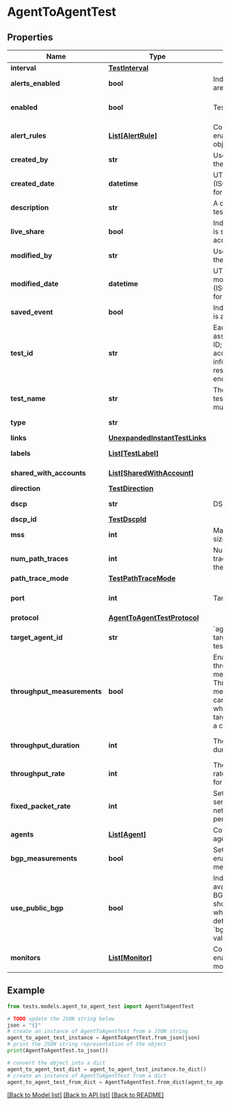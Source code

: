 # AgentToAgentTest


## Properties

Name | Type | Description | Notes
------------ | ------------- | ------------- | -------------
**interval** | [**TestInterval**](TestInterval.md) |  | 
**alerts_enabled** | **bool** | Indicates if alerts are enabled. | [optional] 
**enabled** | **bool** | Test is enabled. | [optional] [default to True]
**alert_rules** | [**List[AlertRule]**](AlertRule.md) | Contains list of enabled alert rule objects. | [optional] 
**created_by** | **str** | User that created the test. | [optional] [readonly] 
**created_date** | **datetime** | UTC created date (ISO date-time format). | [optional] [readonly] 
**description** | **str** | A description of the test. | [optional] 
**live_share** | **bool** | Indicates if the test is shared with the account group. | [optional] [readonly] 
**modified_by** | **str** | User that modified the test. | [optional] [readonly] 
**modified_date** | **datetime** | UTC last modification date (ISO date-time format). | [optional] [readonly] 
**saved_event** | **bool** | Indicates if the test is a saved event. | [optional] [readonly] 
**test_id** | **str** | Each test is assigned an unique ID; this is used to access test information and results from other endpoints. | [optional] [readonly] 
**test_name** | **str** | The name of the test. Test name must be unique. | [optional] 
**type** | **str** |  | [optional] [readonly] 
**links** | [**UnexpandedInstantTestLinks**](UnexpandedInstantTestLinks.md) |  | [optional] 
**labels** | [**List[TestLabel]**](TestLabel.md) |  | [optional] [readonly] 
**shared_with_accounts** | [**List[SharedWithAccount]**](SharedWithAccount.md) |  | [optional] [readonly] 
**direction** | [**TestDirection**](TestDirection.md) |  | [optional] 
**dscp** | **str** | DSCP label. | [optional] [readonly] 
**dscp_id** | [**TestDscpId**](TestDscpId.md) |  | [optional] 
**mss** | **int** | Maximum segment size, in bytes. | [optional] 
**num_path_traces** | **int** | Number of path traces executed by the agent. | [optional] [default to 3]
**path_trace_mode** | [**TestPathTraceMode**](TestPathTraceMode.md) |  | [optional] 
**port** | **int** | Target port. | [optional] [default to 49153]
**protocol** | [**AgentToAgentTestProtocol**](AgentToAgentTestProtocol.md) |  | [optional] 
**target_agent_id** | **str** | &#x60;agentId&#x60; of the target agent for the test. | 
**throughput_measurements** | **bool** | Enable or disable throughput measurements. Throughput measurements cannot be enabled when the source or target of the test is a cloud agent. | [optional] [default to False]
**throughput_duration** | **int** | The throughput duration. | [optional] [default to 10000]
**throughput_rate** | **int** | The throughput rate, only applicable for UDP protocol. | [optional] 
**fixed_packet_rate** | **int** | Sets packets rate sent to measure the network in packets per second. | [optional] 
**agents** | [**List[Agent]**](Agent.md) | Contains list of agents. | [optional] [readonly] 
**bgp_measurements** | **bool** | Set to &#x60;true&#x60; to enable bgp measurements. | [optional] [default to True]
**use_public_bgp** | **bool** | Indicate if all available public BGP monitors should be used, when ommited defaults to &#x60;bgpMeasurements&#x60; value. | [optional] [default to True]
**monitors** | [**List[Monitor]**](Monitor.md) | Contains list of enabled BGP monitors. | [optional] [readonly] 

## Example

```python
from tests.models.agent_to_agent_test import AgentToAgentTest

# TODO update the JSON string below
json = "{}"
# create an instance of AgentToAgentTest from a JSON string
agent_to_agent_test_instance = AgentToAgentTest.from_json(json)
# print the JSON string representation of the object
print(AgentToAgentTest.to_json())

# convert the object into a dict
agent_to_agent_test_dict = agent_to_agent_test_instance.to_dict()
# create an instance of AgentToAgentTest from a dict
agent_to_agent_test_from_dict = AgentToAgentTest.from_dict(agent_to_agent_test_dict)
```
[[Back to Model list]](../README.md#documentation-for-models) [[Back to API list]](../README.md#documentation-for-api-endpoints) [[Back to README]](../README.md)


